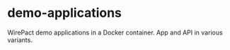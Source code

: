 # demo-applications
WirePact demo applications in a Docker container. App and API in various variants.
